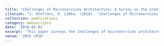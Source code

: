 ```yaml
---
title: "Challenges of Microservices Architecture: A Survey on the State of the Practice"
citation: "J. Ghofrani, D. Lübke, (2018). 'Challenges of Microservices Architecture: A Survey on the State of the Practice.' ZEUS 2018, 1-8."
collection: publications
category: manuscripts
date: '2018-02-01'
excerpt: 'This paper surveys the challenges of microservices architecture in practice.'
venue: 'ZEUS 2018'
---
```

